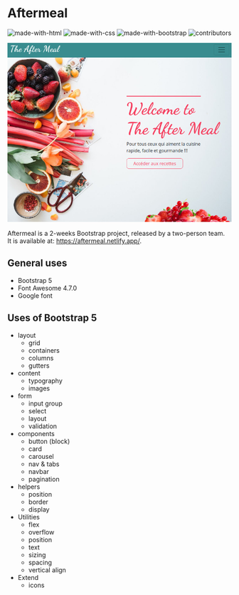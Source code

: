 # Aftermeal

![made-with-html](https://img.shields.io/badge/Made%20with-HTML-orange)
![made-with-css](https://img.shields.io/badge/Made%20with-CSS-blue)
![made-with-bootstrap](https://img.shields.io/badge/Made%20with-Bootstrap%205-blueviolet)
![contributors](https://img.shields.io/badge/Contributors-2-lightgrey)

[![homepage presentation](./assets/img/homepage-presentation.png)](http://aftermeal.netlify.app)

Aftermeal is a 2-weeks Bootstrap project, released by a two-person team.<br/>
It is available at: https://aftermeal.netlify.app/.

## General uses
- Bootstrap 5
- Font Awesome 4.7.0
- Google font

## Uses of Bootstrap 5
- layout
  - grid
  - containers
  - columns
  - gutters
- content
  - typography
  - images
- form
  - input group
  - select
  - layout
  - validation
- components
  - button (block)
  - card
  - carousel
  - nav & tabs
  - navbar
  - pagination
- helpers
  - position
  - border
  - display
- Utilities
  - flex
  - overflow
  - position
  - text
  - sizing
  - spacing
  - vertical align
- Extend
  - icons